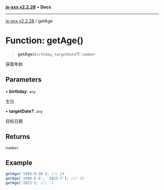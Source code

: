 [**js-xxx v2.2.28**](../README.md) • **Docs**

***

[js-xxx v2.2.28](../README.md) / getAge

# Function: getAge()

> **getAge**(`birthday`, `targetDate`?): `number`

获取年龄

## Parameters

• **birthday**: `any`

生日

• **targetDate?**: `any`

目标日期

## Returns

`number`

## Example

```ts
getAge('1998-9-28'); /// 24
getAge('1998-6-8', '2023-7'); /// 25
getAge('2023'); /// -1
```
